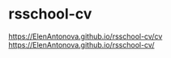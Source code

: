 # rsschool-cv

https://ElenAntonova.github.io/rsschool-cv/cv
https://ElenAntonova.github.io/rsschool-cv/